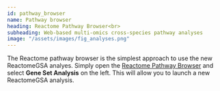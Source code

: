 ```yaml
---
id: pathway_browser
name: Pathway browser
heading: Reactome Pathway Browser<br>
subheading: Web-based multi-omics cross-species pathway analyses
image: "/assets/images/fig_analyses.png"
---
```


The Reactome pathway browser is the simplest approach to use the new
ReactomeGSA analyes. Simply open the [Reactome Pathway Browser](https://dev.reactome.org/PathwayBrowser/#TOOL=AT) and select **Gene Set Analysis** on the left. This will
allow you to launch a new ReactomeGSA analysis.
